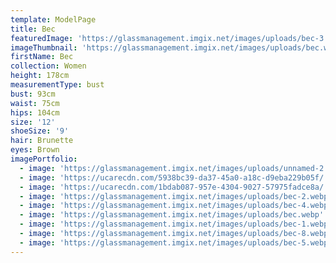 ```yaml
---
template: ModelPage
title: Bec
featuredImage: 'https://glassmanagement.imgix.net/images/uploads/bec-3.webp'
imageThumbnail: 'https://glassmanagement.imgix.net/images/uploads/bec.webp'
firstName: Bec
collection: Women
height: 178cm
measurementType: bust
bust: 93cm
waist: 75cm
hips: 104cm
size: '12'
shoeSize: '9'
hair: Brunette
eyes: Brown
imagePortfolio:
  - image: 'https://glassmanagement.imgix.net/images/uploads/unnamed-2.jpg'
  - image: 'https://ucarecdn.com/5938bc39-da37-45a0-a18c-d9eba229b05f/'
  - image: 'https://ucarecdn.com/1bdab087-957e-4304-9027-57975fadce8a/'
  - image: 'https://glassmanagement.imgix.net/images/uploads/bec-2.webp'
  - image: 'https://glassmanagement.imgix.net/images/uploads/bec-4.webp'
  - image: 'https://glassmanagement.imgix.net/images/uploads/bec.webp'
  - image: 'https://glassmanagement.imgix.net/images/uploads/bec-1.webp'
  - image: 'https://glassmanagement.imgix.net/images/uploads/bec-8.webp'
  - image: 'https://glassmanagement.imgix.net/images/uploads/bec-5.webp'
---
```


